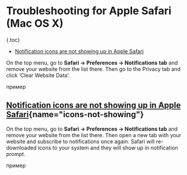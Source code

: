 # Troubleshooting for Apple Safari (Mac OS X)

{.toc}
* [Notification icons are not showing up in Apple Safari](#icons-not-showing)

On the top menu, go to **Safari → Preferences → Notifications** **tab** and remove your website from the list there. Then go to the Privacy tab and click ‘Clear Website Data’.

пример

## [Notification icons are not showing up in Apple Safari](#icons-not-showing){name="icons-not-showing"}

On the top menu, go to **Safari → Preferences → Notifications tab** and remove your website from the list there. Then open a new tab with your website and subscribe to notifications once again. Safari will re-downloaded icons to your system and they will show up in notification prompt.

пример
